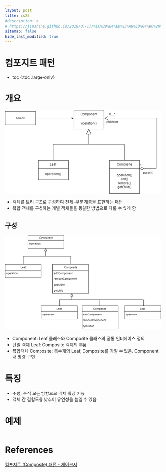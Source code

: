 ```yaml
---
layout: post
title: cs25
#description: >
# https://jinshine.github.io/2018/05/17/%EC%BB%B4%ED%93%A8%ED%84%B0%20%EA%B8%B0%EC%B4%88/%EB%A9%94%EB%AA%A8%EB%A6%AC%EA%B5%AC%EC%A1%B0/
sitemap: false
hide_last_modified: true
---
```

# 컴포지트 패턴

* toc
{:toc .large-only}

# 개요

![](/assets/img/cs/composite.png)

- 객체를 트리 구조로 구성하여 전체-부분 계층을 표현하는 패턴
- 복합 객체를 구성하는 개별 객체들을 동일한 방법으로 다룰 수 있게 함

## 구성

![](/assets/img/cs/composite2.png)

- Component: Leaf 클래스와 Composite 클래스의 공통 인터페이스 정의
- 단일 객체 Leaf: Composite 객체의 부품
- 복합객체 Composite: 복수개의 Leaf, Composite를 가질 수 있음. Component 내 명령 구현

# 특징
- 수평, 수직 모든 방향으로 객체 확장 가능
- 객체 간 결합도를 낮추어 유연성을 높일 수 있음


# 예제

```JAVA

```

# References

[컴포지트 (Composite) 패턴 - 제이크서](https://jake-seo-dev.tistory.com/399)